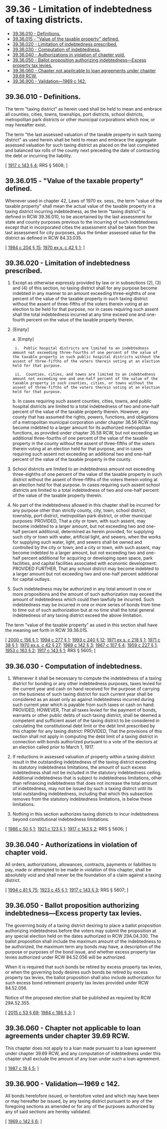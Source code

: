 # 39.36 - Limitation of indebtedness of taxing districts.
* [39.36.010 - Definitions.](#3936010---definitions)
* [39.36.015 - "Value of the taxable property" defined.](#3936015---value-of-the-taxable-property-defined)
* [39.36.020 - Limitation of indebtedness prescribed.](#3936020---limitation-of-indebtedness-prescribed)
* [39.36.030 - Computation of indebtedness.](#3936030---computation-of-indebtedness)
* [39.36.040 - Authorizations in violation of chapter void.](#3936040---authorizations-in-violation-of-chapter-void)
* [39.36.050 - Ballot proposition authorizing indebtedness—Excess property tax levies.](#3936050---ballot-proposition-authorizing-indebtednessexcess-property-tax-levies)
* [39.36.060 - Chapter not applicable to loan agreements under chapter  39.69 RCW.](#3936060---chapter-not-applicable-to-loan-agreements-under-chapter--3969-rcw)
* [39.36.900 - Validation—1969 c 142.](#3936900---validation1969-c-142)
## 39.36.010 - Definitions.
The term "taxing district" as herein used shall be held to mean and embrace all counties, cities, towns, townships, port districts, school districts, metropolitan park districts or other municipal corporations which now, or may hereafter exist.

The term "the last assessed valuation of the taxable property in such taxing district" as used herein shall be held to mean and embrace the aggregate assessed valuation for such taxing district as placed on the last completed and balanced tax rolls of the county next preceding the date of contracting the debt or incurring the liability.

\[ [1917 c 143 § 4](http://leg.wa.gov/CodeReviser/documents/sessionlaw/1917c143.pdf?cite=1917%20c%20143%20§%204); RRS § 5608; \]

## 39.36.015 - "Value of the taxable property" defined.
Whenever used in chapter 42, Laws of 1970 ex. sess., the term "value of the taxable property" shall mean the actual value of the taxable property in a taxing district incurring indebtedness, as the term "taxing district" is defined in RCW 39.36.010, to be ascertained by the last assessment for state and county purposes previous to the incurring of such indebtedness except that in incorporated cities the assessment shall be taken from the last assessment for city purposes, plus the timber assessed value for the district as defined in RCW 84.33.035.

\[ [1984 c 204 § 15](http://leg.wa.gov/CodeReviser/documents/sessionlaw/1984c204.pdf?cite=1984%20c%20204%20§%2015); [1970 ex.s. c 42 § 1](http://leg.wa.gov/CodeReviser/documents/sessionlaw/1970ex1c42.pdf?cite=1970%20ex.s.%20c%2042%20§%201); \]

## 39.36.020 - Limitation of indebtedness prescribed.
1. Except as otherwise expressly provided by law or in subsections (2), (3) and (4) of this section, no taxing district shall for any purpose become indebted in any manner to an amount exceeding three-eighths of one percent of the value of the taxable property in such taxing district without the assent of three-fifths of the voters therein voting at an election to be held for that purpose, nor in cases requiring such assent shall the total indebtedness incurred at any time exceed one and one-fourth percent on the value of the taxable property therein.

2. [Empty]

    a.  [Empty]

        i.  Public hospital districts are limited to an indebtedness amount not exceeding three-fourths of one percent of the value of the taxable property in such public hospital districts without the assent of three-fifths of the voters therein voting at an election held for that purpose.

        ii.  Counties, cities, and towns are limited to an indebtedness amount not exceeding one and one-half percent of the value of the taxable property in such counties, cities, or towns without the assent of three-fifths of the voters therein voting at an election held for that purpose.

    b.  In cases requiring such assent counties, cities, towns, and public hospital districts are limited to a total indebtedness of two and one-half percent of the value of the taxable property therein. However, any county that has assumed the rights, powers, functions, and obligations of a metropolitan municipal corporation under chapter 36.56 RCW may become indebted to a larger amount for its authorized metropolitan functions, as provided under chapter 35.58 RCW, but not exceeding an additional three-fourths of one percent of the value of the taxable property in the county without the assent of three-fifths of the voters therein voting at an election held for that purpose, and in cases requiring such assent not exceeding an additional two and one-half percent of the value of the taxable property in the county.

3. School districts are limited to an indebtedness amount not exceeding three-eighths of one percent of the value of the taxable property in such district without the assent of three-fifths of the voters therein voting at an election held for that purpose. In cases requiring such assent school districts are limited to a total indebtedness of two and one-half percent of the value of the taxable property therein.

4. No part of the indebtedness allowed in this chapter shall be incurred for any purpose other than strictly county, city, town, school district, township, port district, metropolitan park district, or other municipal purposes: PROVIDED, That a city or town, with such assent, may become indebted to a larger amount, but not exceeding two and one-half percent additional, determined as herein provided, for supplying such city or town with water, artificial light, and sewers, when the works for supplying such water, light, and sewers shall be owned and controlled by the city or town; and a city or town, with such assent, may become indebted to a larger amount, but not exceeding two and one-half percent additional for acquiring or developing open space, park facilities, and capital facilities associated with economic development: PROVIDED FURTHER, That any school district may become indebted to a larger amount but not exceeding two and one-half percent additional for capital outlays.

5. Such indebtedness may be authorized in any total amount in one or more propositions and the amount of such authorization may exceed the amount of indebtedness which could then lawfully be incurred. Such indebtedness may be incurred in one or more series of bonds from time to time out of such authorization but at no time shall the total general indebtedness of any taxing district exceed the above limitation.

The term "value of the taxable property" as used in this section shall have the meaning set forth in RCW 39.36.015.

\[ [2000 c 156 § 1](http://lawfilesext.leg.wa.gov/biennium/1999-00/Pdf/Bills/Session%20Laws/Senate/6748.SL.pdf?cite=2000%20c%20156%20§%201); [1994 c 277 § 1](http://lawfilesext.leg.wa.gov/biennium/1993-94/Pdf/Bills/Session%20Laws/Senate/6069-S.SL.pdf?cite=1994%20c%20277%20§%201); [1993 c 240 § 12](http://lawfilesext.leg.wa.gov/biennium/1993-94/Pdf/Bills/Session%20Laws/House/1140-S.SL.pdf?cite=1993%20c%20240%20§%2012); [1971 ex.s. c 218 § 1](http://leg.wa.gov/CodeReviser/documents/sessionlaw/1971ex1c218.pdf?cite=1971%20ex.s.%20c%20218%20§%201); [1971 c 38 § 1](http://leg.wa.gov/CodeReviser/documents/sessionlaw/1971c38.pdf?cite=1971%20c%2038%20§%201); [1970 ex.s. c 42 § 27](http://leg.wa.gov/CodeReviser/documents/sessionlaw/1970ex1c42.pdf?cite=1970%20ex.s.%20c%2042%20§%2027); [1969 c 142 § 3](http://leg.wa.gov/CodeReviser/documents/sessionlaw/1969c142.pdf?cite=1969%20c%20142%20§%203); [1967 c 107 § 4](http://leg.wa.gov/CodeReviser/documents/sessionlaw/1967c107.pdf?cite=1967%20c%20107%20§%204); [1959 c 227 § 1](http://leg.wa.gov/CodeReviser/documents/sessionlaw/1959c227.pdf?cite=1959%20c%20227%20§%201); [1953 c 163 § 2](http://leg.wa.gov/CodeReviser/documents/sessionlaw/1953c163.pdf?cite=1953%20c%20163%20§%202); [1917 c 143 § 1](http://leg.wa.gov/CodeReviser/documents/sessionlaw/1917c143.pdf?cite=1917%20c%20143%20§%201); RRS § 5605; \]

## 39.36.030 - Computation of indebtedness.
1. Whenever it shall be necessary to compute the indebtedness of a taxing district for bonding or any other indebtedness purposes, taxes levied for the current year and cash on hand received for the purpose of carrying on the business of such taxing district for such current year shall be considered as an asset only as against indebtedness incurred during such current year which is payable from such taxes or cash on hand: PROVIDED, HOWEVER, That all taxes levied for the payment of bonds, warrants or other public debts of such taxing district, shall be deemed a competent and sufficient asset of the taxing district to be considered in calculating the constitutional debt limit or the debt limit prescribed by this chapter for any taxing district: PROVIDED, That the provisions of this section shall not apply in computing the debt limit of a taxing district in connection with bonds authorized pursuant to a vote of the electors at an election called prior to March 1, 1917.

2. If reductions in assessed valuation of property within a taxing district result in the outstanding indebtedness of the taxing district exceeding its statutory indebtedness limitations, the amount of such excess indebtedness shall not be included in the statutory indebtedness ceiling. Additional indebtedness that is subject to indebtedness limitations, other than refinancing indebtedness that does not increase the total amount of indebtedness, may not be issued by such a taxing district until its total outstanding indebtedness, including that which this subsection removes from the statutory indebtedness limitations, is below these limitations.

3. Nothing in this section authorizes taxing districts to incur indebtedness beyond constitutional indebtedness limitations.

\[ [1986 c 50 § 1](http://leg.wa.gov/CodeReviser/documents/sessionlaw/1986c50.pdf?cite=1986%20c%2050%20§%201); [1921 c 123 § 1](http://leg.wa.gov/CodeReviser/documents/sessionlaw/1921c123.pdf?cite=1921%20c%20123%20§%201); [1917 c 143 § 2](http://leg.wa.gov/CodeReviser/documents/sessionlaw/1917c143.pdf?cite=1917%20c%20143%20§%202); RRS § 5606; \]

## 39.36.040 - Authorizations in violation of chapter void.
All orders, authorizations, allowances, contracts, payments or liabilities to pay, made or attempted to be made in violation of this chapter, shall be absolutely void and shall never be the foundation of a claim against a taxing district.

\[ [1994 c 81 § 75](http://lawfilesext.leg.wa.gov/biennium/1993-94/Pdf/Bills/Session%20Laws/House/2244.SL.pdf?cite=1994%20c%2081%20§%2075); [1923 c 45 § 1](http://leg.wa.gov/CodeReviser/documents/sessionlaw/1923c45.pdf?cite=1923%20c%2045%20§%201); [1917 c 143 § 3](http://leg.wa.gov/CodeReviser/documents/sessionlaw/1917c143.pdf?cite=1917%20c%20143%20§%203); RRS § 5607; \]

## 39.36.050 - Ballot proposition authorizing indebtedness—Excess property tax levies.
The governing body of a taxing district desiring to place a ballot proposition authorizing indebtedness before the voters may submit the proposition at any special election held on the dates authorized in RCW 29A.04.330. The ballot proposition shall include the maximum amount of the indebtedness to be authorized, the maximum term any bonds may have, a description of the purpose or purposes of the bond issue, and whether excess property tax levies authorized under RCW 84.52.056 will be authorized.

When it is required that such bonds be retired by excess property tax levies, or when the governing body desires such bonds be retired by excess property tax levies, the ballot proposition shall also include authorization for such excess bond retirement property tax levies provided under RCW 84.52.056.

Notice of the proposed election shall be published as required by RCW 29A.52.355.

\[ [2015 c 53 § 69](http://lawfilesext.leg.wa.gov/biennium/2015-16/Pdf/Bills/Session%20Laws/House/1806-S.SL.pdf?cite=2015%20c%2053%20§%2069); [1984 c 186 § 3](http://leg.wa.gov/CodeReviser/documents/sessionlaw/1984c186.pdf?cite=1984%20c%20186%20§%203); \]

## 39.36.060 - Chapter not applicable to loan agreements under chapter  39.69 RCW.
This chapter does not apply to a loan made pursuant to a loan agreement under chapter 39.69 RCW, and any computation of indebtedness under this chapter shall exclude the amount of any loan under such a loan agreement.

\[ [1987 c 19 § 5](http://leg.wa.gov/CodeReviser/documents/sessionlaw/1987c19.pdf?cite=1987%20c%2019%20§%205); \]

## 39.36.900 - Validation—1969 c 142.
All bonds heretofore issued, or heretofore voted and which may have been or may hereafter be issued, by any taxing district pursuant to any of the foregoing sections as amended or for any of the purposes authorized by any of said sections are hereby validated.

\[ [1969 c 142 § 6](http://leg.wa.gov/CodeReviser/documents/sessionlaw/1969c142.pdf?cite=1969%20c%20142%20§%206); \]

